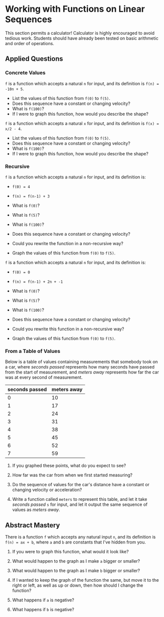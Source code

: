 # Working with Functions on Linear Sequences

This section permits a calculator! Calculator is highly encouraged to avoid
tedious work. Students should have already been tested on basic arithmetic and
order of operations.

## Applied Questions

### Concrete Values

`f` is a function which accepts a natural `n` for input, and its definition is
`f(n) = -10n + 5`.

- List the values of this function from `f(0)` to `f(5)`.
- Does this sequence have a constant or changing velocity?
- What is `f(100)`?
- If I were to graph this function, how would you describe the shape?

`f` is a function which accepts a natural `x` for input, and its definition is
`f(x) = x/2 - 4`.

- List the values of this function from `f(0)` to `f(5)`.
- Does this sequence have a constant or changing velocity?
- What is `f(100)`?
- If I were to graph this function, how would you describe the shape?

### Recursive

`f` is a function which accepts a natural `n` for input, and its definition is:
   - `f(0) = 4`
   - `f(n) = f(n-1) + 3`

- What is `f(0)`?
- What is `f(5)`?
- What is `f(100)`?
- Does this sequence have a constant or changing velocity?
- Could you rewrite the function in a non-recursive way?
- Graph the values of this function from `f(0)` to `f(5)`.

`f` is a function which accepts a natural `n` for input, and its definition is:
   - `f(0) = 0`
   - `f(n) = f(n-1) + 2n + -1`

- What is `f(0)`?
- What is `f(5)`?
- What is `f(100)`?
- Does this sequence have a constant or changing velocity?
- Could you rewrite this function in a non-recursive way?
- Graph the values of this function from `f(0)` to `f(5)`.

### From a Table of Values

Below is a table of values containing measurements that somebody took on a car,
where _seconds passed_ represents how many seconds have passed from the start of
measurement, and _meters away_ represents how far the car was at every second of
measurement.

seconds passed | meters away
-------------- | -----------
0              | 10
1              | 17
2              | 24
3              | 31
4              | 38
5              | 45
6              | 52
7              | 59

1. If you graphed these points, what do you expect to see?

2. How far was the car from when we first started measuring?

3. Do the sequence of values for the car's distance have a constant or changing
   velocity or acceleration?

4. Write a function called `meters` to represent this table, and let it take
   _seconds passed_ `s` for input, and let it output the same sequence of values
   as _meters away_.

## Abstract Mastery

There is a function `f` which accepts any natural input `n`, and its definition
is `f(n) = ax + b`, where `a` and `b` are constants that I've hidden from you.

1. If you were to graph this function, what would it look like?

2. What would happen to the graph as I make `a` bigger or smaller?

3. What would happen to the graph as I make `b` bigger or smaller?

4. If I wanted to keep the graph of the function the same, but move it to the 
   right or left, as well as up or down, then how should I change the function?

5. What happens if `a` is negative?

6. What happens if `b` is negative?
